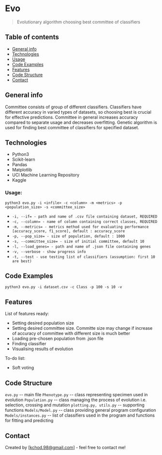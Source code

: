 # Evo
> Evolutionary algorithm choosing best committee of classifiers

## Table of contents
* [General info](#general-info)
* [Technologies](#technologies)
* [Usage](#usage)
* [Code Examples](#code-examples)
* [Features](#features)
* [Code Structure](#code-structure)
* [Contact](#contact)

## General info
Committee consists of group of different classifiers. Classifiers have different accuracy in varied types of datasets, so choosing best is crucial for effective predictions. Committee in general increases accuracy compared to separate usage and decreases overfitting.
Genetic algorithm is used for finding best committee of classifiers for specified dataset.

## Technologies
* Python3
* Scikit-learn
* Pandas
* Matplotlib
* UCI Machine Learning Repository
* Kaggle

### Usage:

`python3 evo.py -i <infile> -c <column> -m <metrics> -p <population_size> -s <committee_size>`
* `-i, --if= - path and name of .csv file containing dataset, REQUIRED`
* `-c, --column= - name of column containing correct classes, REQUIRED`
* `-m, --metrics= - metrics method used for evaluating performance [accuracy_score, f1_score], default : accuracy_score`
* `-p, --pop_size= - size of population, default : 1000`
* `-s, --committee_size= - size of initial committee, default 10`
* `-l, --load_genes= - path and name of .json file containing genes`
* `-v, --verbose - show progress info`
* `-t, --test - use testing list of classifiers (assumption: first 10 are best)`

## Code Examples
`python3 evo.py -i dataset.csv -c Class -p 100 -s 10 -v`

## Features
List of features ready:
* Setting desired population size
* Setting desired committee size. Committe size may change if increase of accuracy of committee with different size is much better
* Loading pre-chosen population from .json file
* Finding classifier
* Visualising results of evolution

To-do list:
* Soft voting

## Code Structure

`evo.py` -- main file
`Phenotype.py` -- class representing specimen used in evolution
`Population.py` -- class managing the process of evolution i.e. selection, crossing and mutation
`plotting.py, utils.py` -- supporting functions
`Models/Model.py` --  class providing general program configuration
`Models/instances.py` --  list of classifiers used in the program and functions for fitting and predicting

## Contact
Created by [kchod.98@gmail.com] - feel free to contact me!
